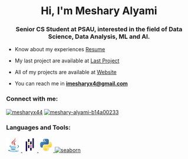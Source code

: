 <h1 align="center">Hi, I'm Meshary Alyami</h1>
<h3 align="center">Senior CS Student at PSAU, interested in the field of Data Science, Data Analysis, ML and AI.</h3>

- Know about my experiences [Resume](https://drive.google.com/file/d/1fjeahUOsDu6Oc8V4umI-fO_lafXScEZ2/view?usp=sharing)

- My last project are available at [Last Project](https://github.com/Meshary10/Sentiment-Analysis-of-Arabic-Tweets)

- All of my projects are available at [Website](https://meshary.me)

- You can reach me in **imesharyx4@gmail.com**

<h3 align="left">Connect with me:</h3>
<p align="left">
<a href="https://twitter.com/mesharyx44" target="blank"><img align="center" src="https://raw.githubusercontent.com/rahuldkjain/github-profile-readme-generator/master/src/images/icons/Social/twitter.svg" alt="mesharyx44" height="30" width="40" /></a>
<a href="https://linkedin.com/in/meshary-alyami-b14a00233" target="blank"><img align="center" src="https://raw.githubusercontent.com/rahuldkjain/github-profile-readme-generator/master/src/images/icons/Social/linked-in-alt.svg" alt="meshary-alyami-b14a00233" height="30" width="40" /></a>
</p>

<h3 align="left">Languages and Tools:</h3>
<p align="left"> <a href="https://www.java.com" target="_blank" rel="noreferrer"> <img src="https://raw.githubusercontent.com/devicons/devicon/master/icons/java/java-original.svg" alt="java" width="40" height="40"/> </a> <a href="https://pandas.pydata.org/" target="_blank" rel="noreferrer"> <img src="https://raw.githubusercontent.com/devicons/devicon/2ae2a900d2f041da66e950e4d48052658d850630/icons/pandas/pandas-original.svg" alt="pandas" width="40" height="40"/> </a> <a href="https://www.python.org" target="_blank" rel="noreferrer"> <img src="https://raw.githubusercontent.com/devicons/devicon/master/icons/python/python-original.svg" alt="python" width="40" height="40"/> </a> <a href="https://seaborn.pydata.org/" target="_blank" rel="noreferrer"> <img src="https://seaborn.pydata.org/_images/logo-mark-lightbg.svg" alt="seaborn" width="40" height="40"/> </a> </p>
